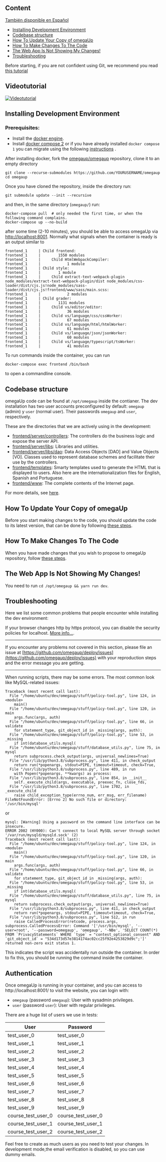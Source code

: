 ## Content

[También disponible en Español](/docs/C%C3%B3mo-empezar-a-desarrollar.md)

- [Installing Development Environment](#installing-development-environment-docker)
- [Codebase structure](#codebase-structure)
- [How To Update Your Copy of omegaUp](#how-to-update-your-copy-of-omegaup)
- [How To Make Changes To The Code](#how-to-make-changes-to-the-code)
- [The Web App Is Not Showing My Changes!](#the-web-app-is-not-showing-my-changes-)
- [Troubleshooting](#troubleshooting)

Before starting, if you are not confident using Git, we recommend you read [this tutorial](https://github.com/shekhargulati/git-the-missing-tutorial) 

## Videotutorial
[![Videotutorial](http://img.youtube.com/vi/H1PG4Dvje88/0.jpg)](http://www.youtube.com/watch?v=H1PG4Dvje88 "OmegaUp Localhost Setup Video Tutorial")

## Installing Development Environment

### Prerequisites:
* Install the [docker engine](https://docs.docker.com/engine/install/ubuntu/#install-using-the-repository).
* Install [docker compose 2](https://docs.docker.com/compose/install/linux/#install-the-plugin-manually) or if you have already installed `docker compose 1`  you can migrate using the following [instructions](https://docs.docker.com/compose/install/linux/#install-using-the-repository) .

After installing docker, fork the [omegaup/omegaup](https://github.com/omegaup/omegaup) repository, clone it to an empty directory

```shell
git clone --recurse-submodules https://github.com/YOURUSERNAME/omegaup
cd omegaup
```

Once you have cloned the repository, inside the directory run:

```
git submodule update --init --recursive
```

and then, in the same directory (`omegaup/`) run:

```shell
docker-compose pull  # only needed the first time, or when the following command complains.
docker-compose up --no-build
```

after some time (2-10 minutes), you should be able to access omegaUp via [http://localhost:8001](http://localhost:8001). Normally what signals when the container is ready is an output similar to

```
frontend_1     | Child frontend:
frontend_1     |        1550 modules
frontend_1     |     Child HtmlWebpackCompiler:
frontend_1     |            1 module
frontend_1     | Child style:
frontend_1     |        1 module
frontend_1     |     Child extract-text-webpack-plugin node_modules/extract-text-webpack-plugin/dist node_modules/css-loader/dist/cjs.js!node_modules/sass-loader/dist/cjs.js!frontend/www/sass/main.scss:
frontend_1     |            2 modules
frontend_1     | Child grader:
frontend_1     |        1131 modules
frontend_1     |     Child vs/editor/editor:
frontend_1     |            36 modules
frontend_1     |     Child vs/language/css/cssWorker:
frontend_1     |            67 modules
frontend_1     |     Child vs/language/html/htmlWorker:
frontend_1     |            61 modules
frontend_1     |     Child vs/language/json/jsonWorker:
frontend_1     |            60 modules
frontend_1     |     Child vs/language/typescript/tsWorker:
frontend_1     |            41 modules
```

To run commands inside the container, you can run

```shell
docker-compose exec frontend /bin/bash
```

to open a commandline console.

## Codebase structure

omegaUp code can be found at `/opt/omegaup` inside the contianer. The dev installation has two user accounts preconfigured by default: `omegaup` (admin) y `user` (normal user). Their passwords `omegaup` and `user`, respectively.

These are the directories that we are actively using in the development:

* [frontend/server/controllers](https://github.com/omegaup/omegaup/tree/main/frontend/server/controllers): The controllers do the business logic and expose the server API.
* [frontend/server/libs](https://github.com/omegaup/omegaup/tree/main/frontend/server/libs): Libraries and utilities.
* [frontend/server/libs/dao](https://github.com/omegaup/omegaup/tree/main/frontend/server/libs/dao): Data Access Objects [DAO] and Value Objects [VO]. Classes used to represent database schemes and facilitate their use by the controllers.
* [frontend/templates](https://github.com/omegaup/omegaup/tree/main/frontend/templates): Smarty templates used to generate the HTML that is displayed to users. Also here are the internationalization files for English, Spanish and Portuguese.
* [frontend/www](https://github.com/omegaup/omegaup/tree/master/frontend/www): The complete contents of the Internet page.

For more details, see [here](/docs/Frontend.md).

## How To Update Your Copy of omegaUp

Before you start making changes to the code, you should update the code to its latest version, that can be done by following [these steps](/docs/How-to-Update-Your-Local-Copy-of-omegaup-Before-Making-Changes.md).

## How To Make Changes To The Code

When you have made changes that you wish to propose to omegaUp repository, follow [these steps](/docs/How-to-Make-a-Pull-Request-(English.md)).

## The Web App Is Not Showing My Changes!

You need to run `cd /opt/omegaup && yarn run dev`.

## Troubleshooting

Here we list some common problems that people encounter while installing the dev environment:

If your browser changes http by https protocol, you can disable the security policies for localhost. [More info...](https://hmheng.medium.com/exclude-localhost-from-chrome-chromium-browsers-forced-https-redirection-642c8befa9b).

-------------------

If you encounter any problems not covered in this section, please file an issue at [https://github.com/omegaup/deploy/issues](https://github.com/omegaup/deploy/issues) with your reproduction steps and the error message you are getting.

-------------------

When running scripts, there may be some errors. The most common look like MySQL-related issues:

```shell
Traceback (most recent call last):
  File "/home/ubuntu/dev/omegaup/stuff/policy-tool.py", line 124, in <module>
    main()
  File "/home/ubuntu/dev/omegaup/stuff/policy-tool.py", line 120, in main
    args.func(args, auth)
  File "/home/ubuntu/dev/omegaup/stuff/policy-tool.py", line 66, in validate
    for statement_type, git_object_id in _missing(args, auth):
  File "/home/ubuntu/dev/omegaup/stuff/policy-tool.py", line 53, in _missing
    if int(database_utils.mysql(
  File "/home/ubuntu/dev/omegaup/stuff/database_utils.py", line 75, in mysql
    return subprocess.check_output(args, universal_newlines=True)
  File "/usr/lib/python3.8/subprocess.py", line 411, in check_output
    return run(*popenargs, stdout=PIPE, timeout=timeout, check=True,
  File "/usr/lib/python3.8/subprocess.py", line 489, in run
    with Popen(*popenargs, **kwargs) as process:
  File "/usr/lib/python3.8/subprocess.py", line 854, in __init__
    self._execute_child(args, executable, preexec_fn, close_fds,
  File "/usr/lib/python3.8/subprocess.py", line 1702, in _execute_child
    raise child_exception_type(errno_num, err_msg, err_filename)
FileNotFoundError: [Errno 2] No such file or directory: '/usr/bin/mysql'
```

or


```shell
mysql: [Warning] Using a password on the command line interface can be insecure.
ERROR 2002 (HY000): Can't connect to local MySQL server through socket '/var/run/mysqld/mysqld.sock' (2)
Traceback (most recent call last):
  File "/home/ubuntu/dev/omegaup/stuff/policy-tool.py", line 124, in <module>
    main()
  File "/home/ubuntu/dev/omegaup/stuff/policy-tool.py", line 120, in main
    args.func(args, auth)
  File "/home/ubuntu/dev/omegaup/stuff/policy-tool.py", line 66, in validate
    for statement_type, git_object_id in _missing(args, auth):
  File "/home/ubuntu/dev/omegaup/stuff/policy-tool.py", line 53, in _missing
    if int(database_utils.mysql(
  File "/home/ubuntu/dev/omegaup/stuff/database_utils.py", line 75, in mysql
    return subprocess.check_output(args, universal_newlines=True)
  File "/usr/lib/python3.8/subprocess.py", line 411, in check_output
    return run(*popenargs, stdout=PIPE, timeout=timeout, check=True,
  File "/usr/lib/python3.8/subprocess.py", line 512, in run
    raise CalledProcessError(retcode, process.args,
subprocess.CalledProcessError: Command '['/usr/bin/mysql', '--user=root', '--password=omegaup', 'omegaup', '-NBe', 'SELECT COUNT(*) FROM `PrivacyStatements` WHERE `type` = "contest_optional_consent" AND `git_object_id` = "534d173d57e3814174ac02cc25f92e4253829d9c";']' returned non-zero exit status 1.
```

This indicates the script was accidentally run outside the container. In order to fix this, you should be running the command inside the container.

## Authentication

Once omegaUp is running in your container, and you can access to http://localhost:8001/ to visit the website, you can login with:

* `omegaup` (password `omegaup`): User with sysadmin privileges.
* `user` (password `user`): User with regular privileges.

There are a huge list of users we use in tests:

| User | Password |
| -- | -- |
| test_user_0 | test_user_0 |
| test_user_1 | test_user_1 |
| test_user_2 | test_user_2 |
| test_user_3 | test_user_3 |
| test_user_4 | test_user_4 |
| test_user_5 | test_user_5 |
| test_user_6 | test_user_6 |
| test_user_7 | test_user_7 |
| test_user_8 | test_user_8 |
| test_user_9 | test_user_9 |
| course_test_user_0 | course_test_user_0 |
| course_test_user_1 | course_test_user_1 |
| course_test_user_2 | course_test_user_2 |

Feel free to create as much users as you need to test your changes. In development mode,the email verification is disabled, so you can use dummy emails.